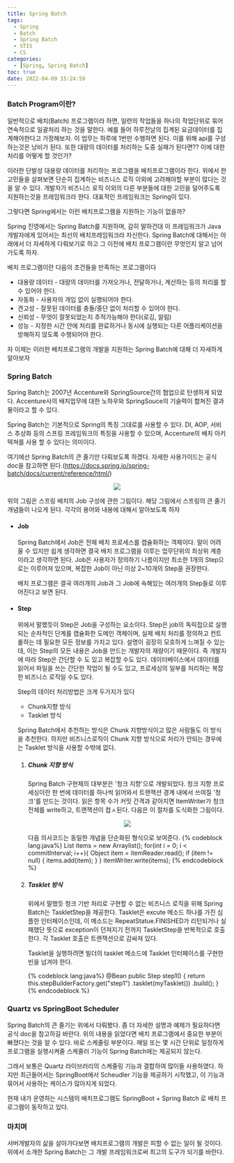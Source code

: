 ```yaml
---
title: Spring Batch
tags:
  - Spring
  - Batch
  - Spring Batch
  - STIS
  - CS
categories:
  - [Spring, Spring Batch]
toc: true
date: 2022-04-09 15:24:59
---
```


### **Batch Program이란?**
일반적으로 배치(Batch) 프로그램이라 하면, 일련의 작업들을 하나의 작업단위로 묶어 연속적으로 일괄처리 하는 것을 말한다.
예를 들어 하루전날의 집계된 요금데이터를 집계해야한다고 가정해보자. 이 업무는 하루에 1번만 수행하면 된다. 이를 위해 api를 구성하는것은 낭비가 된다. 또한 대량의 데이터를 처리하는 도중 실패가 된다면?? 이에 대한 처리를 어떻게 할 것인가?

이러한 단발성 대용량 데이터를 처리하는 프로그램을 배치프로그램이라 한다. 위에서 한 고민들을 살펴보면 단순히 집계하는 비즈니스 로직 이외에 고려해야할 부분이 많다는 것을 알 수 있다. 개발자가 비즈니스 로직 이외의 다른 부분들에 대한 고민을 덜어주도록 지원하는것을 프레임워크라 한다. 대표적인 프레임워크는 Spring이 있다.

<!-- more -->

그렇다면 Spring에서는 이런 배치프로그램을 지원하는 기능이 없을까?

Spring 진영에서는 Spring Batch를 지원하며, 감히 말하건대 이 프레임워크가 Java개발자에게 있어서는 최선의 배치프레임워크라 자신한다. Spring Batch에 대해서는 아래에서 더 자세하게 다뤄보기로 하고 그 이전에 배치 프로그램이란 무엇인지 알고 넘어가도록 하자.

배치 프로그램이란 다음의 조건들을 만족하는 프로그램이다
  - 대용량 데이터 - 대량의 데이터를 가져오거나, 전달하거나, 계산하는 등의 처리를 할 수 있어야 한다.
  - 자동화 - 사용자의 개입 없이 실행되어야 한다.
  - 견고성 - 잘못된 데이터를 충돌/중단 없이 처리할 수 있어야 한다.
  - 신뢰성 - 무엇이 잘못되었는지 추적가능해야 한다(로깅, 알림)
  - 성능 - 지정한 시간 안에 처리를 완료하거나 동시에 실행되는 다른 어플리케이션을 방해하지 않도록 수행되어야 한다.

자 이제는 이러한 배치프로그램의 개발을 지원하는 Spring Batch에 대해 더 자세하게 알아보자

### **Spring Batch**
Spring Batch는 2007년 Accenture와 SpringSource간의 협업으로 탄생하게 되었다. Accenture사의 배치업무에 대한 노하우와 SpringSouce의 기술력이 합쳐진 결과물이라고 할 수 있다.

Spring Batch는 기본적으로 Spring의 특징 그대로를 사용할 수 있다. DI, AOP, 서비스 추상화 등의 스프링 프레임워크의 특징을 사용할 수 있으며, Accenture의 배치 아키텍쳐를 사용 할 수 있다는 의미이다.

여기에선 Spring Batch의 큰 줄기만 다뤄보도록 하겠다. 자세한 사용가이드는 공식 doc을 참고하면 된다.(https://docs.spring.io/spring-batch/docs/current/reference/html/)

<center><img src="/post_images/SpringBatch/spring-batch-reference-model.png"></center>

위의 그림은 스프링 배치의 Job 구성에 관한 그림이다. 해당 그림에서 스프링의 큰 줄기개념들이 나오게 된다. 각각의 용어와 내용에 대해서 알아보도록 하자


  - #### **Job**
    Spring Batch에서 Job은 전체 배치 프로세스를 캡슐화하는 객체이다. 말이 어려울 수 있지만 쉽게 생각하면 결국 배치 프로그램을 이루는 업무단위의 최상위 계층이라고 생각하면 된다. Job은 사용자가 정의하기 나름이지만 최소한 1개의 Step으로는 이루어져 있으며, 복잡한 Job이 아닌 이상 2~10개의 Step을 권장한다.
    
    배치 프로그램은 결국 여러개의 Job과 그 Job에 속해있는 여러개의 Step들로 이루어진다고 보면 된다.

  - #### **Step**
    위에서 말했듯이 Step은 Job을 구성하는 요소이다. Step은 job의 독릭접으로 실행되는 순차적인 단계를 캡슐화한 도메인 객체이며, 실제 배치 처리를 정의하고 컨트롤하는 데 필요한 모든 정보를 가지고 있다.
    설명이 굉장히 모호하게 느껴질 수 있는데, 이는 Step의 모든 내용은 Job을 만드는 개발자의 재량이기 때문이다. 즉 개발자에 따라 Step은 간단할 수 도 있고 복잡할 수도 있다. 데이터베이스에서 데이터를 읽어서 파일을 쓰는 간단한 작업이 될 수도 있고, 프로세싱의 일부를 처리하는 복잡한 비즈니스 로직일 수도 있다.

    Step의 데이터 처리방법은 크게 두가지가 있다
    - Chunk지향 방식
    - Tasklet 방식

    Spring Batch에서 추천하는 방식은 Chunk 지향방식이고 많은 사람들도 이 방식을 추천한다. 하지만 비즈니스로직이 Chunk 지향 방식으로 처리가 안되는 경우에는 Tasklet 방식을 사용할 수밖에 없다.

    1. ##### **Chunk 지향 방식**
        Spring Batch 구현체의 대부분은 '청크 지향'으로 개발되었다. 청크 지향 프로세싱이란 한 번에 데이터를 하나씩 읽어와서 트랜잭션 경계 내에서 쓰여질 '청크'를 만드는 것이다. 읽은 항목 수가 커밋 간격과 같아지면 ItemWriter가 청크 전체를 write하고, 트랜잭션이 컴ㅅ된다. 다음은 이 절차를 도식화한 그림이다.

        <center><img src="/post_images/SpringBatch/chunk-oriented-processing.png"></center>

        다음 의사코드는 동일한 개념을 단순화된 형식으로 보여준다.
        {% codeblock lang:java%}
          List items = new Arraylist();
          for(int i = 0; i < commitInterval; i++){
              Object item = itemReader.read();
              if (item != null) {
                  items.add(item);
              }
          }
          itemWriter.write(items);
        {% endcodeblock %}
    2. ##### **Tasklet 방식**
        위에서 말했듯 청크 기반 처리로 구현할 수 없는 비즈니스 로직을 위해 Spring Batch는 TaskletStep을 제공한다. Tasklet은 excute 메소드 하나를 가진 심플한 인터페이스인데, 이 메소드는 RepeatStatue.FINISHED가 리턴되거나 실패했단 뜻으로 exception이 던져지기 전까지 TaskletStep을 반복적으로 호출한다. 각 Tasklet 호출은 트랜잭션으로 감싸져 있다.

        Tasklet을 실행하려면 빌더의 tasklet 메소드에 Tasklet 인터페이스를 구현한 빈을 넘겨야 한다.

        {% codeblock lang:java%}
          @Bean
          public Step step1() {
              return this.stepBuilderFactory.get("step1")
                    .tasklet(myTasklet())
                    .build();
          }
        {% endcodeblock %}

### **Quartz vs SpringBoot Scheduler**
Spring Batch의 큰 줄기는 위에서 다뤄봤다. 좀 더 자세한 설명과 예제가 필요하다면 공식 doc을 참고하길 바란다. 위의 내용을 읽었다면 배치 프로그램에서 중요한 부분이 빠졌다는 것을 알 수 있다. 바로 스케줄링 부분이다. 매일 또는 몇 시간 단위로 일정하게 프로그램을 실행시켜줄 스케줄러 기능이 Spring Batch에는 제공되지 않는다.

그래서 보통은 Quartz 라이브러리의 스케줄링 기능과 결합하여 많이들 사용하였다. 하지만 최근들어서는 SpringBoot에서 Scheudler 기능을 제공하기 시작했고, 이 기능과 묶어서 사용하는 케이스가 많아지게 되었다.

현재 내가 운영하는 시스템의 배치프로그램도 SpringBoot + Spring Batch 로 배치 프로그램이 동작하고 있다.

### **마치며**
서버개발자의 삶을 살아가다보면 배치프로그램의 개발은 피할 수 없는 일이 될 것이다. 위에서 소개한 Spring Batch는 그 개발 프레임워크로써 최고의 도구가 되기를 바란다.